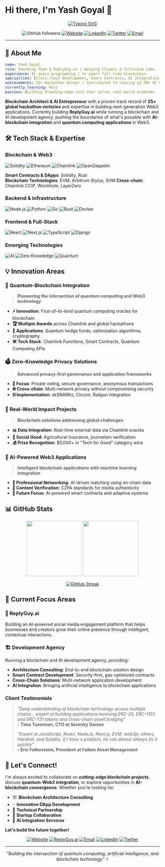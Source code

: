 # Hi there, I'm Yash Goyal 👋

<div align="center">

[![Typing SVG](https://readme-typing-svg.demolab.com?font=Fira+Code&size=28&duration=3000&pause=1000&color=6366F1&center=true&vCenter=true&multiline=true&width=800&height=80&lines=Leading+Development+Team+@+Infinitum+Labs;Building+ReplyGuy.ai)](https://git.io/typing-svg)

![GitHub followers](https://img.shields.io/github/followers/yashgo0018?style=for-the-badge&logo=github&logoColor=white&color=6366F1)
[![Website](https://img.shields.io/badge/Website-yashgoyal.dev-6366F1?style=for-the-badge&logo=safari&logoColor=white)](https://yashgoyal.dev/)
[![LinkedIn](https://img.shields.io/badge/LinkedIn-Connect-0077B5?style=for-the-badge&logo=linkedin&logoColor=white)](https://www.linkedin.com/in/yash-goyal-0018)
[![Twitter](https://img.shields.io/badge/Twitter-Follow-1DA1F2?style=for-the-badge&logo=twitter&logoColor=white)](https://x.com/yash_goyal_dev)
[![Email](https://img.shields.io/badge/Email-contact@yashgoyal.dev-EA4335?style=for-the-badge&logo=gmail&logoColor=white)](mailto:contact@yashgoyal.dev)

</div>

---

## 🚀 About Me

```yaml
name: Yash Goyal
role: Founding Team @ ReplyGuy.ai | Helping Clients @ Infinitum Labs
experience: 8+ years programming | 5+ years full-time blockchain
specialties: [Cross-chain Development, Smart Contracts, AI Integration, Cross Domain Integrations]
achievements: 25+ Hackathon Winner | Contributed to raising $2.5M+ VC Funds
currently_learning: Rust
passion: Building bleeding-edge tech that solves real-world problems
```

**Blockchain Architect & AI Entrepreneur** with a proven track record of **25+ global hackathon victories** and expertise in building next-generation Web3 applications. Currently building **ReplyGuy.ai** while running a blockchain and AI development agency, pushing the boundaries of what's possible with **AI-blockchain integration** and **quantum computing applications** in Web3.

## 🛠️ Tech Stack & Expertise

### **Blockchain & Web3**
![Solidity](https://img.shields.io/badge/Solidity-363636?style=for-the-badge&logo=solidity&logoColor=white)
![Ethereum](https://img.shields.io/badge/Ethereum-3C3C3D?style=for-the-badge&logo=ethereum&logoColor=white)
![Chainlink](https://img.shields.io/badge/Chainlink-375BD2?style=for-the-badge&logo=chainlink&logoColor=white)
![OpenZeppelin](https://img.shields.io/badge/OpenZeppelin-4E5EE4?style=for-the-badge&logo=openzeppelin&logoColor=white)

**Smart Contracts & DApps**: Solidity, Rust  
**Blockchain Technologies**: EVM, Arbitrum Stylus, SVM
**Cross-chain**: Chainlink CCIP, Wormhole, LayerZero  

### **Backend & Infrastructure** 
![Node.js](https://img.shields.io/badge/Node.js-339933?style=for-the-badge&logo=nodedotjs&logoColor=white)
![Python](https://img.shields.io/badge/Python-3776AB?style=for-the-badge&logo=python&logoColor=white)
![Go](https://img.shields.io/badge/Go-00ADD8?style=for-the-badge&logo=go&logoColor=white)
![Rust](https://img.shields.io/badge/Rust-000000?style=for-the-badge&logo=rust&logoColor=white)
![Docker](https://img.shields.io/badge/Docker-2496ED?style=for-the-badge&logo=docker&logoColor=white)

### **Frontend & Full-Stack**
![React](https://img.shields.io/badge/React-20232A?style=for-the-badge&logo=react&logoColor=61DAFB)
![Next.js](https://img.shields.io/badge/Next.js-000000?style=for-the-badge&logo=nextdotjs&logoColor=white)
![TypeScript](https://img.shields.io/badge/TypeScript-007ACC?style=for-the-badge&logo=typescript&logoColor=white)
![Django](https://img.shields.io/badge/Django-092E20?style=for-the-badge&logo=django&logoColor=white)

### **Emerging Technologies**
![AI](https://img.shields.io/badge/AI%20Integration-FF6B35?style=for-the-badge&logo=openai&logoColor=white)
![Zero Knowledge](https://img.shields.io/badge/Zero%20Knowledge-8A2BE2?style=for-the-badge&logo=ethereum&logoColor=white)
![Quantum](https://img.shields.io/badge/Quantum%20Computing-FF0000?style=for-the-badge&logo=quantum&logoColor=white)

## 💡 Innovation Areas

### 🔬 **Quantum-Blockchain Integration**
> **Pioneering the intersection of quantum computing and Web3 technology**

- **⚡ Innovation**: First-of-its-kind quantum computing oracles for blockchain
- **🏆 Multiple Awards** across Chainlink and global hackathons
- **🔗 Applications**: Quantum hedge funds, optimization algorithms, cryptography
- **🛠️ Tech Stack**: Chainlink Functions, Smart Contracts, Quantum Computing APIs

### 🗳️ **Zero-Knowledge Privacy Solutions**
> **Advanced privacy-first governance and application frameworks**

- **🔐 Focus**: Private voting, secure governance, anonymous transactions
- **🌐 Cross-chain**: Multi-network privacy without compromising security
- **⛓️ Implementation**: zkSNARKs, Circom, Railgun integration

### 🌱 **Real-World Impact Projects**
> **Blockchain solutions addressing global challenges**

- **📊 Data Integration**: Real-time external data via Chainlink oracles
- **🌾 Social Good**: Agricultural insurance, journalism verification
- **💰 Prize Recognition**: $5,000+ in "Tech for Good" category wins

### 🤖 **AI-Powered Web3 Applications**
> **Intelligent blockchain applications with machine learning integration**

- **🤝 Professional Networking**: AI-driven matching using on-chain data
- **📸 Content Verification**: C2PA standards for media authenticity
- **🔮 Future Focus**: AI-powered smart contracts and adaptive systems

## 📊 GitHub Stats

<div align="center">

<img height="180em" src="https://github-readme-stats.vercel.app/api?username=yashgo0018&show_icons=true&theme=tokyonight&include_all_commits=true&count_private=true"/>
<img height="180em" src="https://github-readme-stats.vercel.app/api/top-langs/?username=yashgo0018&layout=compact&theme=tokyonight"/>

</div>

<div align="center">

[![GitHub Streak](https://github-readme-streak-stats.herokuapp.com/?user=yashgo0018&theme=tokyonight)](https://git.io/streak-stats)

</div>

## 🎯 Current Focus Areas

### **🚀 ReplyGuy.ai**
Building an AI-powered social media engagement platform that helps businesses and creators grow their online presence through intelligent, contextual interactions.

### **🏗️ Development Agency**
Running a blockchain and AI development agency, providing:
- **Architecture Consulting**: End-to-end blockchain solution design
- **Smart Contract Development**: Security-first, gas-optimized contracts
- **Cross-Chain Solutions**: Multi-network application development
- **AI Integration**: Bringing artificial intelligence to blockchain applications

### **Client Testimonials**
> *"Deep understanding of blockchain technology across multiple chains... expert at building applications involving ERC-20, ERC-1155 and ERC-721 tokens and cross-chain asset bridging"*  
> **- Timo Tuominen, CTO at Serenity Games**

> *"Expert at JavaScript, React, NodeJs, Next.js, EVM, web3js, ethers, Hardhat, and Solidity. If I have a problem, he can almost always fix it quickly"*  
> **- Eric Falkenstein, President at Falken Asset Management**

## 💬 Let's Connect!

I'm always excited to collaborate on **cutting-edge blockchain projects**, discuss **quantum-Web3 integration**, or explore opportunities in **AI-blockchain convergence**. Whether you're looking for:

- 🏗️ **Blockchain Architecture Consulting**
- 💡 **Innovative DApp Development** 
- 🤝 **Technical Partnership**
- 🎯 **Startup Collaboration**
- 🤖 **AI Integration Services**

**Let's build the future together!**

<div align="center">

[![Website](https://img.shields.io/badge/🌐_yashgoyal.dev-6366F1?style=for-the-badge&logoColor=white)](https://yashgoyal.dev/)
[![ReplyGuy.ai](https://img.shields.io/badge/🤖_ReplyGuy.ai-FF6B35?style=for-the-badge&logoColor=white)](https://www.replyguy.ai)
[![Email](https://img.shields.io/badge/📧_contact@yashgoyal.dev-EA4335?style=for-the-badge&logoColor=white)](mailto:contact@yashgoyal.dev)
[![LinkedIn](https://img.shields.io/badge/💼_LinkedIn-0077B5?style=for-the-badge&logoColor=white)](https://www.linkedin.com/in/yash-goyal-0018)
[![Twitter](https://img.shields.io/badge/🐦_Twitter-1DA1F2?style=for-the-badge&logoColor=white)](https://x.com/yash_goyal_dev)

</div>

---

<div align="center">

*"Building the intersection of quantum computing, artificial intelligence, and blockchain technology"* ⚡

</div>
